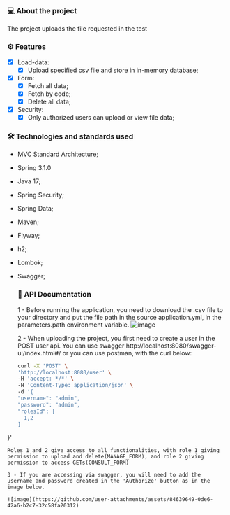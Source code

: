 ### 💻 About the project
The project uploads the file requested in the test

### ⚙️ Features
- [x] Load-data:
  - [x] Upload specified csv file and store in in-memory database;

- [x] Form:
  - [x] Fetch all data;
  - [x] Fetch by code;
  - [x] Delete all data;
    
- [x] Security:
  - [x] Only authorized users can upload or view file data;
     
### 🛠 Technologies and standards used
- MVC Standard Architecture;
- Spring 3.1.0
- Java 17;
- Spring Security;
- Spring Data;
- Maven;
- Flyway;
- h2;
- Lombok;
- Swagger;

  ### 🧭 API Documentation

  1 - Before running the application, you need to download the .csv file to your directory and put the file path in the source application.yml, in the parameters.path environment variable.
  ![image](https://github.com/user-attachments/assets/4805a283-a8ab-40f4-9c52-bf36e7fa4f11)

  2 - When uploading the project, you first need to create a user in the POST user api. You can use swagger http://localhost:8080/swagger-ui/index.html#/ or you can use postman, with the curl below:

  ```sh
  curl -X 'POST' \
  'http://localhost:8080/user' \
  -H 'accept: */*' \
  -H 'Content-Type: application/json' \
  -d '{
  "username": "admin",
  "password": "admin",
  "rolesId": [
    1,2
  ]

}'
```
Roles 1 and 2 give access to all functionalities, with role 1 giving permission to upload and delete(MANAGE_FORM), and role 2 giving permission to access GETs(CONSULT_FORM)

3 - If you are accessing via swagger, you will need to add the username and password created in the 'Authorize' button as in the image below.

![image](https://github.com/user-attachments/assets/84639649-0de6-42a6-b2c7-32c58fa20312)



